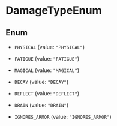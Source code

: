 
# DamageTypeEnum

## Enum


* `PHYSICAL` (value: `"PHYSICAL"`)

* `FATIGUE` (value: `"FATIGUE"`)

* `MAGICAL` (value: `"MAGICAL"`)

* `DECAY` (value: `"DECAY"`)

* `DEFLECT` (value: `"DEFLECT"`)

* `DRAIN` (value: `"DRAIN"`)

* `IGNORES_ARMOR` (value: `"IGNORES_ARMOR"`)



